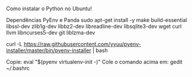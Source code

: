 Como instalar o Python no Ubuntu!

Dependências PyEnv e Panda
sudo apt-get install -y make build-essential libssl-dev zlib1g-dev libbz2-dev libreadline-dev libsqlite3-dev wget curl llvm libncurses5-dev git liblzma-dev

curl -L https://raw.githubusercontent.com/yyuu/pyenv-installer/master/bin/pyenv-installer | bash


Copie: eval "$(pyenv virtualenv-init -)"
Cole o comando acima em: gedit ~/.bashrc

